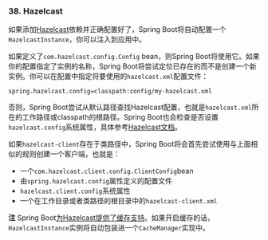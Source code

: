 ### 38. Hazelcast

如果添加[Hazelcast](https://hazelcast.com/)依赖并正确配置好了，Spring Boot将自动配置一个`HazelcastInstance`，你可以注入到应用中。

如果定义了`com.hazelcast.config.Config` bean，则Spring Boot将使用它。如果你的配置指定了实例的名称，Spring Boot将尝试定位已存在的而不是创建一个新实例。你可以在配置中指定将要使用的`hazelcast.xml`配置文件：
```properties
spring.hazelcast.config=classpath:config/my-hazelcast.xml
```
否则，Spring Boot尝试从默认路径查找Hazelcast配置，也就是`hazelcast.xml`所在的工作路径或classpath的根路径。Spring Boot也会检查是否设置`hazelcast.config`系统属性，具体参考[Hazelcast文档](http://docs.hazelcast.org/docs/latest/manual/html-single/)。

如果`hazelcast-client`存在于类路径中，Spring Boot将会首先尝试使用与上面相似的规则创建一个客户端，也就是：
* 一个`com.hazelcast.client.config.ClientConfig`bean
* 由`spring.hazelcast.config`属性定义的配置文件
* `hazelcast.client.config`系统属性
* 一个在工作目录或者类路径的根目录中的`hazelcast-client.xml`

**注** Spring Boot[为Hazelcast提供了缓存支持](https://docs.spring.io/spring-boot/docs/2.0.0.RELEASE/reference/htmlsingle/#boot-features-caching-provider-hazelcast)。如果开启缓存的话，`HazelcastInstance`实例将自动包装进一个`CacheManager`实现中。
